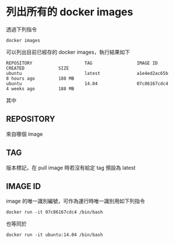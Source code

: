 列出所有的 docker images
========================

透過下列指令

`docker images`

可以列出目前已經存的 docker images，執行結果如下

```
REPOSITORY                    TAG                 IMAGE ID            CREATED             SIZE
ubuntu                        latest              a1e4ed2ac65b        8 hours ago         188 MB
ubuntu                        14.04               07c86167cdc4        4 weeks ago         188 MB
```

其中

REPOSITORY
----------

來自哪個 image

TAG
---

版本標記，在 pull image 時若沒有給定 tag 預設為 latest

IMAGE ID
--------

image 的唯一識別編號，可作為運行時唯一識別用如下列指令

`docker run -it 07c86167cdc4 /bin/bash`

也等同於

`docker run -it ubuntu:14.04 /bin/bash`
